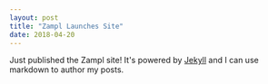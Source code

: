 ```yaml
---
layout: post
title: "Zampl Launches Site"
date: 2018-04-20
---
```


Just published the Zampl site! It's powered by [Jekyll](http://jekyllrb.com) and I can use markdown to author my posts.
